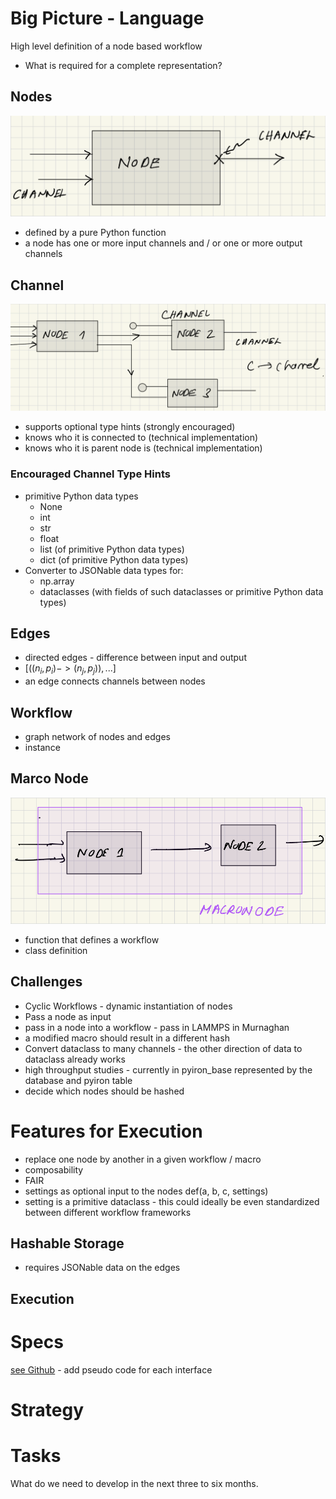 # Big Picture - Language 
High level definition of a node based workflow
- What is required for a complete representation? 

## Nodes
![node](../images/node.png)
- defined by a pure Python function
- a node has one or more input channels and / or one or more output channels 

## Channel
![channel](../images/channel.png)

- supports optional type hints (strongly encouraged)
- knows who it is connected to (technical implementation)
- knows who it is parent node is (technical implementation)

### Encouraged Channel Type Hints
- primitive Python data types 
    - None
    - int
    - str
    - float
    - list (of primitive Python data types)
    - dict (of primitive Python data types)
- Converter to JSONable data types for:
    - np.array
    - dataclasses (with fields of such dataclasses or primitive Python data types)

## Edges
- directed edges - difference between input and output
- $[((n_i, p_i) -> (n_j, p_j)), ...]$
- an edge connects channels between nodes 

## Workflow 
- graph network of nodes and edges 
- instance 

## Marco Node 
![macro](../images/macro.png)

- function that defines a workflow 
- class definition 

## Challenges 
- Cyclic Workflows - dynamic instantiation of nodes
- Pass a node as input 
- pass in a node into a workflow - pass in LAMMPS in Murnaghan
- a modified macro should result in a different hash 
- Convert dataclass to many channels - the other direction of data to dataclass already works
- high throughput studies - currently in pyiron_base represented by the database and pyiron table 
- decide which nodes should be hashed 

# Features for Execution
- replace one node by another in a given workflow / macro 
- composability 
- FAIR 
- settings as optional input to the nodes def(a, b, c, settings)
- setting is a primitive dataclass - this could ideally be even standardized between different workflow frameworks 

## Hashable Storage 
- requires JSONable data on the edges 

## Execution 

# Specs 
[see Github](https://github.com/pyiron/specs) - add pseudo code for each interface 

# Strategy 

# Tasks 
What do we need to develop in the next three to six months. 

